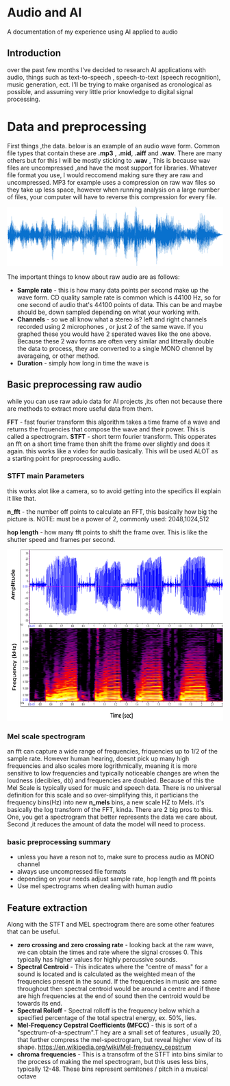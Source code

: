 # Audio and AI
A documentation of my experience using AI applied to audio 

## Introduction
  over the past few months I've decided to research AI applications with audio, things such as text-to-speech , speech-to-text (speech recognition), music generation, ect.
  I'll be trying to make organised as cronological as possible, and assuming very little prior knowledge to digital signal processing.
  
# Data and preprocessing

First things ,the data. below is an example of an audio wave form. Common file types that contain these are **.mp3** , **.mid**, **.aiff** and **.wav**.
There are many others but for this I will be mostly sticking to **.wav** , This is because wav files are uncompressed ,and have the most support for libraries.
Whatever file format you use, I would reccomend making sure they are raw and uncompressed. MP3 for example uses a compression on raw wav files so they take up less space, however when running analysis on a large number of files, your computer will have to reverse this compression for every file.

  <img src="https://github.com/wolverine3301/Audio-and-AI/blob/main/pics/waveform_post.png" width="516" height="138">
  
 The important things to know about raw audio are as follows:
 
  * **Sample rate** - this is how many data points per second make up the wave form. CD quality sample rate is common which is 44100 Hz, so for one second of audio that's 44100 points of data. This can be and maybe should be, down sampled depending on what your working with.
  * **Channels** - so we all know what a stereo is? left and right channels recorded using 2 microphones , or just 2 of the same wave. If you graphed these you would have 2 sperated waves like the one above. Because these 2 wav forms are often very similar and litterally double the data to process, they are converted to a single MONO chennel by averageing, or other method.
  * **Duration** - simply how long in time the wave is
  
## Basic preprocessing raw audio
  
 while you can use raw aduio data for AI projects ,its often not because there are methods to extract more useful data from them.
 
 **FFT** - fast fourier transform this algorithm takes a time frame of a wave and returns the frquencies that compose the wave and their power. This is called a spectrogram.
 **STFT** - short term fourier transform. This opperates an fft on a short time frame then shift the frame over slightly and does it again. this works like a video for audio basically. This will be used ALOT as a starting point for preprocessing audio.
### STFT main Parameters 
this works alot like a camera, so to avoid getting into the specifics ill explain it like that.

  **n_fft** - the number off points to calculate an FFT, this basically how big the picture is. NOTE: must be a power of 2, commonly used: 2048,1024,512
  
  **hop length** - how many fft points to shift the frame over. This is like the shutter speed and frames per second. 
  
<img src="https://github.com/wolverine3301/Audio-and-AI/blob/main/pics/wav-spec.png?raw=true" width="625" height="400">

### Mel scale spectrogram
an fft can capture a wide range of frequencies, friquencies up to 1/2 of the sample rate. However human hearing, doesnt pick up many high frequencies and also scales more logrithmically, meaning it is more sensitive to low frequencies and typically noticeable changes are when the loudness (decibles, db) and frequencies are doubled.
Because of this the Mel Scale is typically used for music and speech data. There is no universal definition for this scale and so over-simplifying this, it particians the frequency bins(Hz) into new **n_mels** bins, a new scale HZ to Mels. it's basically the log transform of the FFT, kinda. There are 2 big pros to this. One, you get a spectrogram that better represents the data we care about. Second ,it reduces the amount of data the model will need to process.
### basic preprocessing summary
 * unless you have a reson not to, make sure to process audio as MONO channel
 * always use uncompressed file formats
 * depending on your needs adjust sample rate, hop length and fft points
 * Use mel spectrograms when dealing with human audio
 
## Feature extraction
  Along with the STFT and MEL spectrogram there are some other features that can be useful.
  * **zero crossing and zero crossing rate** - looking back at the raw wave, we can obtain the times and rate where the signal crosses 0. This typically has higher values for highly percussive sounds.
  * **Spectral Centroid** - This indicates where the "centre of mass" for a sound is located and is calculated as the weighted mean of the frequencies present in the sound. If the frequencies in music are same throughout then spectral centroid would be around a centre and if there are high frequencies at the end of sound then the centroid would be towards its end. 
  * **Spectral Rolloff** - Spectral rolloff is the frequency below which a specified percentage of the total spectral energy, ex. 50%, lies.
  * **Mel-Frequency Cepstral Coefficients (MFCC)** - this is sort of a "spectrum-of-a-spectrum".T hey are a small set of features , usually 20, that further compress the mel-spectrogram, but reveal higher view of its shape. https://en.wikipedia.org/wiki/Mel-frequency_cepstrum
  * **chroma frequencies** - This is a transofrm of the STFT into bins similar to the process of making the mel spectrogram, but this uses less bins, typically 12-48. These bins represent semitones / pitch in a musical octave
  
  

